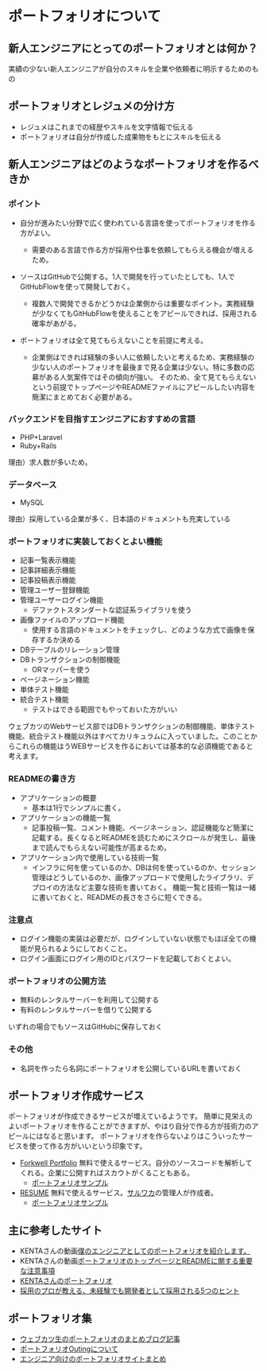 # ポートフォリオについて

## 新人エンジニアにとってのポートフォリオとは何か？

実績の少ない新人エンジニアが自分のスキルを企業や依頼者に明示するためのもの

## ポートフォリオとレジュメの分け方

- レジュメはこれまでの経歴やスキルを文字情報で伝える
- ポートフォリオは自分が作成した成果物をもとにスキルを伝える

## 新人エンジニアはどのようなポートフォリオを作るべきか

### ポイント

- 自分が進みたい分野で広く使われている言語を使ってポートフォリオを作る方がよい。
  - 需要のある言語で作る方が採用や仕事を依頼してもらえる機会が増えるため。
- ソースはGitHubで公開する。1人で開発を行っていたとしても、1人でGitHubFlowを使って開発しておく。
  - 複数人で開発できるかどうかは企業側からは重要なポイント。実務経験が少なくてもGitHubFlowを使えることをアピールできれば、採用される確率があがる。

- ポートフォリオは全て見てもらえないことを前提に考える。
  - 企業側はできれば経験の多い人に依頼したいと考えるため、実務経験の少ない人のポートフォリオを最後まで見る企業は少ない。特に多数の応募がある人気案件ではその傾向が強い。
そのため、全て見てもらえないという前提でトップページやREADMEファイルにアピールしたい内容を簡潔にまとめておく必要がある。

### バックエンドを目指すエンジニアにおすすめの言語

- PHP+Laravel
- Ruby+Rails
 
理由）求人数が多いため。

### データベース

- MySQL

理由）採用している企業が多く、日本語のドキュメントも充実している

### ポートフォリオに実装しておくとよい機能

- 記事一覧表示機能
- 記事詳細表示機能
- 記事投稿表示機能
- 管理ユーザー登録機能
- 管理ユーザーログイン機能
    - デファクトスタンダートな認証系ライブラリを使う
- 画像ファイルのアップロード機能
    - 使用する言語のドキュメントをチェックし、どのような方式で画像を保存するか決める
- DBテーブルのリレーション管理
- DBトランザクションの制御機能
    - ORマッパーを使う
- ページネーション機能
- 単体テスト機能
- 統合テスト機能
    - テストはできる範囲でもやっておいた方がいい

ウェブカツのWebサービス部ではDBトランザクションの制御機能、単体テスト機能、統合テスト機能以外はすべてカリキュラムに入っていました。このことからこれらの機能はうWEBサービスを作るにおいては基本的な必須機能であると考えます。

### READMEの書き方

- アプリケーションの概要
  - 基本は1行でシンプルに書く。
- アプリケーションの機能一覧
  - 記事投稿一覧、コメント機能、ページネーション、認証機能など簡潔に記載する。長くなるとREADMEを読むためにスクロールが発生し、最後まで読んでもらえない可能性が高まるため。
- アプリケーション内で使用している技術一覧
  - インフラに何を使っているのか、DBは何を使っているのか、セッション管理はどうしているのか、画像アップロードで使用したライブラリ、デプロイの方法など主要な技術を書いておく。
機能一覧と技術一覧は一緒に書いておくと、READMEの長さをさらに短くできる。

 
### 注意点

- ログイン機能の実装は必要だが、ログインしていない状態でもほぼ全ての機能が見られるようにしておくこと。
- ログイン画面にログイン用のIDとパスワードを記載しておくとよい。

### ポートフォリオの公開方法

- 無料のレンタルサーバーを利用して公開する
- 有料のレンタルサーバーを借りて公開する

いずれの場合でもソースはGitHubに保存しておく

### その他

- 名詞を作ったら名詞にポートフォリオを公開しているURLを書いておく

## ポートフォリオ作成サービス

ポートフォリオが作成できるサービスが増えているようです。
簡単に見栄えのよいポートフォリオを作ることができますが、やはり自分で作る方が技術力のアピールにはなると思います。
ポートフォリオを作らないよりはこういったサービスを使って作る方がいいという印象です。

- [Forkwell Portfolio](https://portfolio.forkwell.com/)
無料で使えるサービス。自分のソースコードを解析してくれる。企業に公開すればスカウトがくることもある。
  - [ポートフォリオサンプル](https://portfolio.forkwell.com/@yachibit)
- [RESUME](https://www.resume.id/)
無料で使えるサービス。[サルワカ](https://saruwakakun.com/)の管理人が作成者。
  - [ポートフォリオサンプル](https://www.resume.id/catnose99) 


## 主に参考したサイト

- KENTAさんの動画[僕のエンジニアとしてのポートフォリオを紹介します。](https://youtu.be/0JLJHVFYsoI)
- KENTAさんの動画[ポートフォリオのトップページとREADMEに関する重要な注意事項](https://youtu.be/vpldv8TZQtY)
- [KENTAさんのポートフォリオ](https://github.com/kenta-aktsk/media_sample)
- [採用のプロが教える、未経験でも開発者として採用される5つのヒント](https://www.webprofessional.jp/land-development-job-without-experience/)

## ポートフォリオ集

- [ウェブカツ生のポートフォリオのまとめブログ記事](https://ohuton-gogo.com/webkatu_portfolio/)
- [ポートフォリオOutingについて](https://qiita.com//k19911848/items/1a1dd22a3edad7cd22c1)
- [エンジニア向けのポートフォリオサイトまとめ](https://qiita.com/turmericN/items/37c3fbe00ee6bbc7e201)